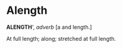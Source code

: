# Alength

**ALENGTH**', _adverb_ \[a and length.\]

At full length; along; stretched at full length.